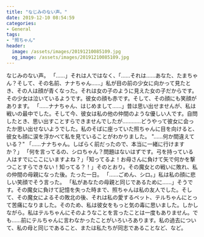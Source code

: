 ```yaml
---
title: "なじみのない声。"
date: 2019-12-10 08:54:59
categories:
- General
tags:
- "照ちゃん"
header:
  image: /assets/images/20191210085109.jpg
  og_image: /assets/images/20191210085109.jpg
---
```


なじみのない声。 「……」それは人ではなく、「……それは……あなた、たまちゃん？そして、その名前、ナナちゃん……」私が目の前の少女に向かって見たとき、その人は顔が青くなった。それは女の子のように見えた女の子だからです。その少女は泣いているようです。彼女の顔も赤です。そして、その顔にも笑顔があります。 「……ナナちゃん、はじめまして……」昔は思い出せませんが、私は戦いの最中でした。そして今、彼女は私の他の仲間のような優しい人です。自問したとき、思い出すことすらできませんでしたが…………どうやって彼女に会ったか思い出せないようでした。私のそばに座っていた照ちゃんに目を向けると、彼女も顔に涙を浮かべて私を見ていることがわかりました。 &quot;……何か間違えている？&quot; 「……ナナちゃん。しばらく前だったので、本当に一緒に行けますか？」 「何を言ってるの、シロちゃん？問題はないはずです。弓を持っている人はすでにここにいますよね？」「知ってるよ！お母さんに負けて矢で何かを撃つことすらできない！知ってる？！」そのとおり。その魔女との戦いに敗れ、私の仲間の母親になった後。たった一日。 「……ごめん、シロ。」私は私の顔に悲しい笑顔でそう言った。 「私があなたの母親と同じであるために……」そうです。その魔女に負けて記憶を失った時まで、照ちゃんは私の友人でした。そして、その魔女によるその敗北の後、それは私の愛するペット、テルちゃんにとって苦痛になりました。そのため、私は彼女をもっと気の毒に思いました。しかしながら。私はテルちゃんにそのようなことを言ったことは一度もありません。でも……前にテルちゃんに言わなかったことがいろいろあります。私の過去について、私の母と同じであること、または私たちが同志であることなど、など。
